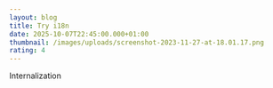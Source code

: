 ```yaml
---
layout: blog
title: Try i18n
date: 2025-10-07T22:45:00.000+01:00
thumbnail: /images/uploads/screenshot-2023-11-27-at-18.01.17.png
rating: 4
---
```

Internalization
